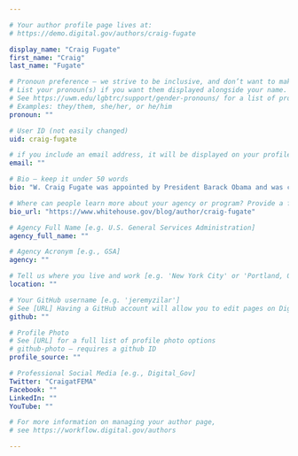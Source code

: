 ```yaml
---

# Your author profile page lives at:
# https://demo.digital.gov/authors/craig-fugate

display_name: "Craig Fugate"
first_name: "Craig"
last_name: "Fugate"

# Pronoun preference — we strive to be inclusive, and don’t want to make assumptions on a person’s first name (be it a gender-neutral name, or is one more common in languages other than English). Learn more http://www.MyPronouns.org
# List your pronoun(s) if you want them displayed alongside your name. Leave it blank and we'll use just your name.
# See https://uwm.edu/lgbtrc/support/gender-pronouns/ for a list of pronouns
# Examples: they/them, she/her, or he/him
pronoun: ""

# User ID (not easily changed)
uid: craig-fugate

# if you include an email address, it will be displayed on your profile page
email: ""

# Bio — keep it under 50 words
bio: "W. Craig Fugate was appointed by President Barack Obama and was confirmed by the U.S. Senate on May 13, 2009 to serve as the Administrator of the Federal Emergency Management Agency (FEMA)."

# Where can people learn more about your agency or program? Provide a full URL [e.g. 'https://www.example.gov/']
bio_url: "https://www.whitehouse.gov/blog/author/craig-fugate"

# Agency Full Name [e.g. U.S. General Services Administration]
agency_full_name: ""

# Agency Acronym [e.g., GSA]
agency: ""

# Tell us where you live and work [e.g. 'New York City' or 'Portland, OR']
location: ""

# Your GitHub username [e.g. 'jeremyzilar']
# See [URL] Having a GitHub account will allow you to edit pages on DigitalGov. The image used in your GitHub account can also be used to populate your digital.gov profile photo.
github: ""

# Profile Photo
# See [URL] for a full list of profile photo options
# github-photo — requires a github ID
profile_source: ""

# Professional Social Media [e.g., Digital_Gov]
Twitter: "CraigatFEMA"
Facebook: ""
LinkedIn: ""
YouTube: ""

# For more information on managing your author page,
# see https://workflow.digital.gov/authors

---
```

